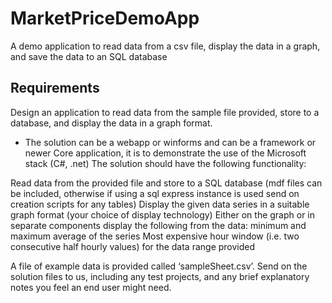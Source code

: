 # MarketPriceDemoApp
A demo application to read data from a csv file, display the data in a graph, and save the data to an SQL database


## Requirements

Design an application to read data from the sample file provided, store to a database, and display
the data in a graph format.
- The solution can be a webapp or winforms and can be a framework or newer Core application, it is to
demonstrate the use of the Microsoft stack (C#, .net)
The solution should have the following functionality:

Read data from the provided file and store to a SQL database (mdf files can be included,
otherwise if using a sql express instance is used send on creation scripts for any tables)
Display the given data series in a suitable graph format (your choice of display
technology)
Either on the graph or in separate components display the following from the data:
minimum and maximum
average of the series
Most expensive hour window (i.e. two consecutive half hourly values) for the data
range provided

A file of example data is provided called ‘sampleSheet.csv’.
Send on the solution files to us, including any test projects, and any brief explanatory notes you
feel an end user might need.
